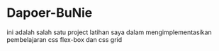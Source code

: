 # Dapoer-BuNie
ini adalah salah satu project latihan saya dalam mengimplementasikan pembelajaran css flex-box dan css grid
